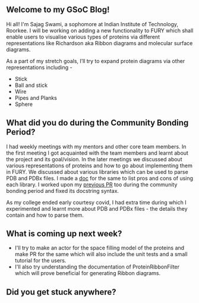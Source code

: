 <h2> Welcome to my GSoC Blog! </h2>
Hi all! 
I'm Sajag Swami, a sophomore at Indian Institute of Technology, Roorkee. I will be working on adding a new functionality to FURY which shall enable users to visualise various types of proteins via different representations like Richardson aka Ribbon diagrams and molecular surface diagrams. 
<p></p>
As a part of my stretch goals, I’ll try to expand protein diagrams via other representations including -
<ul><li>Stick</li>
<li>Ball and stick</li>
<li>Wire</li>
<li>Pipes and Planks</li>
<li>Sphere</li></ul>
<h2>What did you do during the Community Bonding Period?</h2>
<p>
I had weekly meetings with my mentors and other core team members. In the first meeting I got acquainted with the team members and learnt about the project and its goal/vision. In the later meetings we discussed about various representations of proteins and how to go about implementing them in FURY. We discussed about various libraries which can be used to parse PDB and PDBx files. I made a <a href="https://docs.google.com/document/d/1mSoAWyXlLNrCa3hN-hiP35Lj7rURYMk5jFnWZbZp70s/edit">doc</a> for the same to list pros and cons of using each library. I worked upon my <a href="https://github.com/fury-gl/fury/pull/404">previous PR</a> too during the community bonding period and fixed its docstring syntax.
</p>
<p>
As my college ended early courtesy covid, I had extra time during which I experimented and learnt more about PDB and PDBx files - the details they contain and how to parse them.
</p>
<h2>What is coming up next week?</h2>
<ul>
<li>I'll try to make an actor for the space filling model of the proteins and make PR for the same which will also include the unit tests and a small tutorial for the users.</li>
<li>I'll also try understanding the documentation of ProteinRibbonFilter which will prove beneficial for generating Ribbon diagrams.</li>
</ul>
<h2>Did you get stuck anywhere?</h2>

